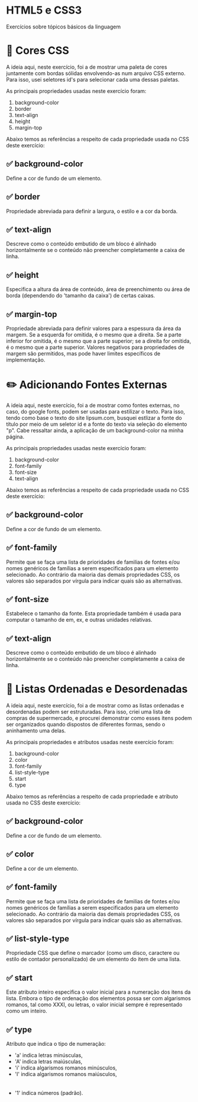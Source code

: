 # HTML5 e CSS3

Exercícios sobre tópicos básicos da linguagem

<h1>🎨 Cores CSS</h1>

<p>
  A ideia aqui, neste exercício, foi a de mostrar uma paleta de cores
  juntamente com bordas sólidas envolvendo-as num arquivo CSS externo. 
  Para isso, usei seletores id's para selecionar cada uma dessas paletas.
</p>
<p>
  As principais propriedades usadas neste exercício
  foram:
</p>
<ol>
  <li>background-color</li>
  <li>border</li>
  <li>text-align</li>
  <li>height</li>
  <li>margin-top</li> 
</ol>

<p>
  Abaixo temos as referências a respeito de cada propriedade usada no CSS deste
  exercício:
  
  <h2>✅ background-color</h2> 
  
  Define a cor de fundo de um elemento.

  
  <h2>✅ border</h2> Propriedade abreviada para definir a largura, o estilo e a cor da borda.

  
  <h2> ✅ text-align</h2> Descreve como o conteúdo embutido de um bloco é alinhado horizontalmente se o conteúdo não preencher completamente a caixa de linha.

  
  <h2> ✅ height</h2> Especifica a altura da área de conteúdo, área de preenchimento ou área de borda (dependendo do 'tamanho da caixa') de certas caixas.

  
  <h2>✅ margin-top</h2> Propriedade abreviada para definir valores para a espessura da área da margem. Se a esquerda for omitida, é o mesmo que a direita. Se a parte inferior   for omitida, é o mesmo que a parte superior; se a direita for omitida, é o mesmo que a parte superior. Valores negativos para propriedades de margem são permitidos, mas pode     haver limites específicos de implementação.
</p>

<h1>✏️ Adicionando Fontes Externas</h1>

<p>
  A ideia aqui, neste exercício, foi a de mostrar como fontes externas, no caso, do google fonts, podem ser usadas para estilizar o texto. 
  Para isso, tendo como base o texto do site lipsum.com, busquei estlizar a fonte do título por meio de um seletor id e a fonte do texto via seleção do elemento "p". 
  Cabe ressaltar ainda, a aplicação de um background-color na minha página.
</p>
<p>
  As principais propriedades usadas neste exercício
  foram:
</p>
<ol>
  <li>background-color</li>
  <li>font-family</li>
  <li>font-size</li>
  <li>text-align</li> 
</ol>

<p>
  Abaixo temos as referências a respeito de cada propriedade usada no CSS deste
  exercício:
  
  <h2>✅ background-color</h2> 
  
  Define a cor de fundo de um elemento.

  <h2>✅ font-family</h2> 
  
  Permite que se faça uma lista de prioridades de familias de fontes e/ou nomes genéricos de famílias a serem especificados para um elemento selecionado. Ao contrário da maioria   das demais propriedades CSS, os valores são separados por vírgula para indicar quais são as alternativas.
  
  <h2>✅ font-size</h2> 
  
  Estabelece o tamanho da fonte. Esta propriedade também é usada para computar o tamanho de em, ex, e outras unidades <length> relativas.

  <h2> ✅ text-align</h2> 
  
  Descreve como o conteúdo embutido de um bloco é alinhado horizontalmente se o conteúdo não preencher completamente a caixa de linha.
</p>


<h1>📑 Listas Ordenadas e Desordenadas</h1>

<p>
  A ideia aqui, neste exercício, foi a de mostrar como as listas ordenadas e desordenadas podem ser estruturadas. Para isso, criei uma
  lista de compras de supermercado, e procurei demonstrar como esses itens podem ser organizados quando dispostos de diferentes formas, 
  sendo o aninhamento uma delas.
</p>
<p>
  As principais propriedades e atributos usadas neste exercício
  foram:
</p>
<ol>
  <li>background-color</li>
  <li>color</li>
  <li>font-family</li>
  <li>list-style-type</li>
  <li>start</li>
  <li>type</li>
</ol>

<p>
  Abaixo temos as referências a respeito de cada propriedade e atributo usada no CSS deste
  exercício:
  
  <h2>✅ background-color</h2> 
  
  Define a cor de fundo de um elemento.
  
  <h2>✅ color</h2>
  
  Define a cor de um elemento.

  <h2>✅ font-family</h2> 
  
  Permite que se faça uma lista de prioridades de familias de fontes e/ou nomes genéricos de famílias a serem especificados para um elemento selecionado. Ao contrário da maioria   das demais propriedades CSS, os valores são separados por vírgula para indicar quais são as alternativas.
  
  <h2>✅ list-style-type</h2> 
  
  Propriedade CSS que define o marcador (como um disco, caractere ou estilo de contador personalizado) de um elemento do item de uma lista.

  <h2> ✅ start</h2> 
  
  Este atributo inteiro especifica o valor inicial para a numeração dos itens da lista. Embora o tipo de ordenação dos elementos possa ser com algarismos romanos, tal como XXXI,   ou letras, o valor inicial sempre é representado como um inteiro.
  
  <h2> ✅ type</h2>
  
  Atributo que indica o tipo de numeração:
      <ul>
        <li>'a' indica letras minúsculas,</li>
        <li>'A' indica letras maiúsculas,</li>
        <li>'i' indica algarismos romanos minúsculos,</li>
        <li>'I' indica algarismos romanos maiúsculos,</li><br>    
        <li>'1' indica números (padrão).</li>
      </ul>
</p>
